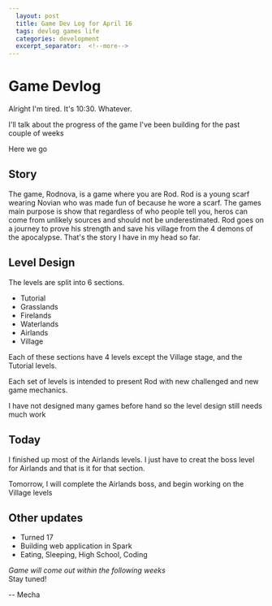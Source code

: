 ```yaml
---
  layout: post
  title: Game Dev Log for April 16
  tags: devlog games life
  categories: development
  excerpt_separator:  <!--more-->
---
```


# Game Devlog
Alright I'm tired. It's 10:30. Whatever.

I'll talk about the progress of the game I've been building for the past couple of weeks

Here we go

## Story

The game, Rodnova, is a game where you are Rod. Rod is a young scarf wearing Novian who was made fun of because he wore a scarf. The games main purpose is show that regardless of who people tell you, heros can come from unlikely sources and should not be underestimated. Rod goes on a journey to prove his strength and save his village from the 4 demons of the apocalypse. That's the story I have in my head so far.

## Level Design
The levels are split into 6 sections.
* Tutorial
* Grasslands
* Firelands
* Waterlands
* Airlands
* Village

Each of these sections have 4 levels except the Village stage, and the Tutorial levels.

Each set of levels is intended to present Rod with new challenged and new game mechanics.

I have not designed many games before hand so the level design still needs much work

## Today
I finished up most of the Airlands levels. I just have to creat the boss level for Airlands and that is it for that section.

Tomorrow, I will complete the Airlands boss, and begin working on the Village levels

## Other updates
* Turned 17
* Building web application in Spark
* Eating, Sleeping, High School, Coding

*Game will come out within the following weeks*  
Stay tuned!

-- Mecha

